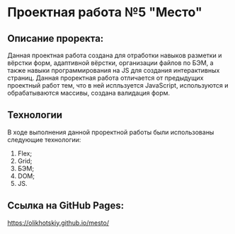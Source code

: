 # Проектная работа №5 "Место"

## Описание проректа:
Данная проектная работа создана для отработки навыков разметки и вёрстки форм, адаптивной вёрстки, организации файлов по БЭМ, а также навыки программирования на JS для создания интерактивных страниц. Данная проректная работа отличается от предыдущих проектный работ тем, что в ней испльзуется JavaScript, используются и обрабатываются массивы, создана валидация форм.

## Технологии
В ходе выполнения данной проректной работы были использованы следующие технологии: 
1. Flex;
2. Grid;
3. БЭМ;
4. DOM;
5. JS.

## Ссылка на GitHub Pages:
https://olikhotskiy.github.io/mesto/